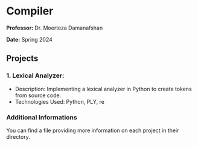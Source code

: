 # Compiler

<b>Professor:</b> Dr. Moerteza Damanafshan

<b>Date:</b> Spring 2024

## Projects

### 1. Lexical Analyzer:

- Description: Implementing a lexical analyzer in Python to create tokens from source code.
- Technologies Used: Python, PLY, re

### Additional Informations
You can find a file providing more information on each project in their directory.
